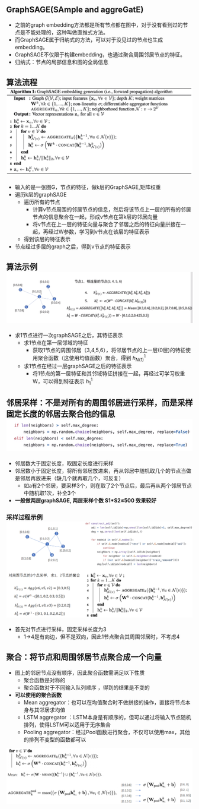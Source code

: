 ## GraphSAGE(SAmple and aggreGatE)

- 之前的graph embedding方法都是所有节点都在图中，对于没有看到过的节点是不能处理的，这种叫做直推式方法。
- 而GraphSAGE属于归纳式的方法，可以对于没见过的节点也生成embedding。
- GraphSAGE不仅限于构建embedding，也通过聚合周围邻居节点的特征。
- 归纳式：节点的局部信息和图的全局信息

## 算法流程<img src="img/gsal.jpg" alt="gsal" style="zoom:80%;" />

- 输入的是一张图G，节点的特征，做k层的GraphSAGE,矩阵权重
- 遍历k层的graphSAGE
  - 遍历所有的节点
    - 计算v节点周围的邻居节点的信息，然后将该节点上一层的所有的邻居节点的信息聚合在一起，形成v节点在第k层的邻居向量
    - 将v节点在上一层的特征向量与聚合了邻居之后的特征向量拼接在一起，再经过W参数，学习到v节点在该层的特征表示
  - 得到该层的特征表示
- 节点经过多层的graph之后，得到v节点的特征表示

## 算法示例![gseg](img/gseg.png)

- 求1节点进行一次graphSAGE之后，其特征表示
  - 求1节点在第一层邻域的特征
    - 获取1节点的周围邻居（3,4,5,6），将邻居节点的上一层(0层)的特征使用聚合函数（这使用均值函数）聚合，得到 $h^1_{N(1)}$
  - 求1节点在经过一层graphSAGE之后的特征表示
    - 将1节点的第一层特征和其邻域特征拼接在一起，再经过可学习权重W，可以得到特征表示 $h^1_1$

## 邻居采样：不是对所有的周围邻居进行采样，而是采样固定长度的邻居去聚合他的信息<img src="img/gs6.png" alt="gs6" style="zoom:80%;" />

- 邻居数大于固定长度，取固定长度进行采样
- 邻居数小于固定长度，将所有邻居放进来，再从邻居中随机取几个的节点当做是邻居再放进来（缺几个就再取几个，可反复）
  - 如a有2个邻居，要采样3个，则在取了2个节点后，最后再从两个邻居节点中随机取1次，补全3个
- **一般做两层graphSAGE,   两层采样个数 S1*S2≤500   效果较好**

### 采样过程示例![gseg](img/gseg.jpg)

- 首先对节点进行采样，固定采样长度为3
  - 1->4是有向边，但不是双向，因此1节点聚合其周围邻居时，不考虑4

## 聚合：将节点和周围邻居节点聚合成一个向量

- 图上的邻居节点没有顺序，因此聚合函数需满足以下性质
  - 聚合函数是对称的
  - 聚合函数对于不同输入队列顺序 ，得到的结果是不变的
- **可以使用的聚合函数**
  - Mean aggregator：也可以在均值聚合时不做拼接的操作，直接将节点本身与其邻居求均值
  - LSTM aggregator ：LSTM本身是有顺序的，但可以通过将输入节点随机排列，使得LSTM可以适用于无序集合
  - Pooling aggregator：经过Pool函数进行聚合，不仅可以使用max，其他的排列不变型的函数都可以

<img src="img/gsag.png" alt="gsag" style="zoom:80%;" />